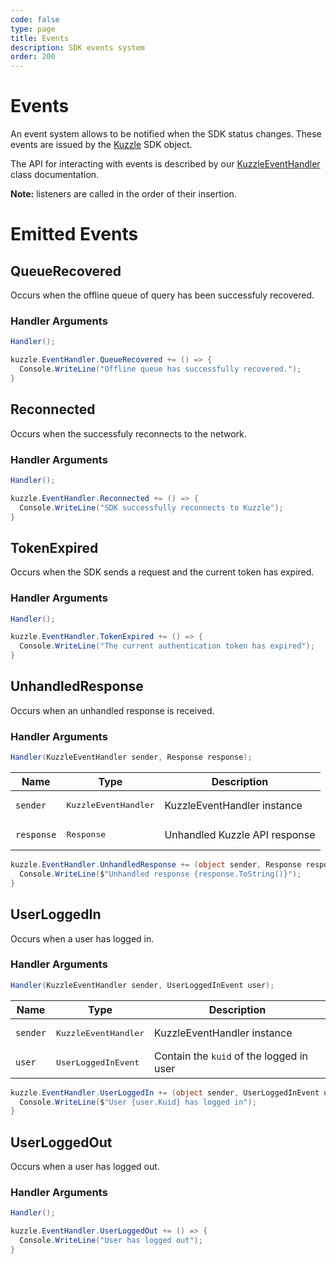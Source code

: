 ```yaml
---
code: false
type: page
title: Events
description: SDK events system
order: 200
---
```


# Events

An event system allows to be notified when the SDK status changes. These events are issued by the [Kuzzle](/sdk/csharp/2/core-classes/kuzzle) SDK object.

The API for interacting with events is described by our [KuzzleEventHandler](/sdk/csharp/2/core-classes/kuzzle-event-handler) class documentation.

**Note:** listeners are called in the order of their insertion.

# Emitted Events

## QueueRecovered

Occurs when the offline queue of query has been successfuly recovered.

### Handler Arguments

```csharp
Handler();
```

```csharp
kuzzle.EventHandler.QueueRecovered += () => {
  Console.WriteLine("Offline queue has successfully recovered.");
}
```

## Reconnected

Occurs when the successfuly reconnects to the network.

### Handler Arguments

```csharp
Handler();
```

```csharp
kuzzle.EventHandler.Reconnected += () => {
  Console.WriteLine("SDK successfully reconnects to Kuzzle");
}
```

## TokenExpired

Occurs when the SDK sends a request and the current token has expired.

### Handler Arguments

```csharp
Handler();
```

```csharp
kuzzle.EventHandler.TokenExpired += () => {
  Console.WriteLine("The current authentication token has expired");
}
```

## UnhandledResponse

Occurs when an unhandled response is received.

### Handler Arguments

```csharp
Handler(KuzzleEventHandler sender, Response response);
```

| Name | Type               | Description                       |
| ---- | ------------------ | --------------------------------- |
| `sender` | <pre>KuzzleEventHandler</pre> | KuzzleEventHandler instance |
| `response` | <pre>Response</pre>  | Unhandled Kuzzle API response     |

```csharp
kuzzle.EventHandler.UnhandledResponse += (object sender, Response response) => {
  Console.WriteLine($"Unhandled response {response.ToString()}");
}
```

## UserLoggedIn

Occurs when a user has logged in.

### Handler Arguments

```csharp
Handler(KuzzleEventHandler sender, UserLoggedInEvent user);
```

| Name | Type               | Description                       |
| ---- | ------------------ | --------------------------------- |
| `sender` | <pre>KuzzleEventHandler</pre> | KuzzleEventHandler instance |
| `user` | <pre>UserLoggedInEvent</pre>  | Contain the `kuid` of the logged in user     |

```csharp
kuzzle.EventHandler.UserLoggedIn += (object sender, UserLoggedInEvent user) => {
  Console.WriteLine($"User {user.Kuid} has logged in");
}
```

## UserLoggedOut

Occurs when a user has logged out.

### Handler Arguments

```csharp
Handler();
```

```csharp
kuzzle.EventHandler.UserLoggedOut += () => {
  Console.WriteLine("User has logged out");
}
```
